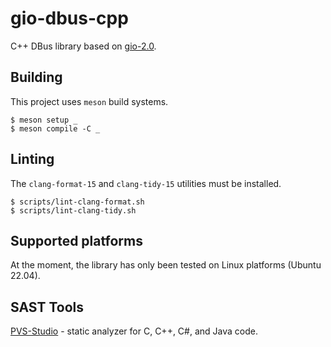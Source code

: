 # gio-dbus-cpp

C++ DBus library based on [gio-2.0](https://docs.gtk.org/gio/index.html).

## Building

This project uses `meson` build systems.

```shell
$ meson setup _
$ meson compile -C _
```

## Linting

The `clang-format-15` and `clang-tidy-15` utilities must be installed.

```shell
$ scripts/lint-clang-format.sh
$ scripts/lint-clang-tidy.sh
```

## Supported platforms

At the moment, the library has only been tested on Linux platforms (Ubuntu 22.04).

## SAST Tools

[PVS-Studio](https://pvs-studio.com/en/pvs-studio/?utm_source=website&utm_medium=github&utm_campaign=open_source) - static analyzer for C, C++, C#, and Java code.
